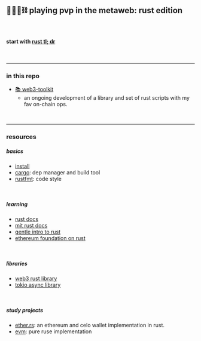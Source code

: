 ## 🥷🏻🎸⛓️ playing pvp in the metaweb: rust edition

<br>

#### start with [rust tl; dr](rust_tldr.md)

<br>


----
### in this repo

* [📚 web3-toolkit](web3toolkit)
    - an ongoing development of a library and set of rust scripts with my fav on-chain ops.
<br>


----

### resources

##### basics

* [install](https://web.mit.edu/rust-lang_v1.25/arch/amd64_ubuntu1404/share/doc/rust/html/book/second-edition/ch01-01-installation.html)
* [cargo](https://doc.rust-lang.org/cargo/): dep manager and build tool
* [rustfmt](https://github.com/rust-lang/rustfmt): code style

<br>

##### learning


* [rust docs](https://doc.rust-lang.org/stable/book/)
* [mit rust docs](https://web.mit.edu/rust-lang_v1.25/arch/amd64_ubuntu1404/share/doc/rust/html/book/index.html)
* [gentle intro to rust](https://stevedonovan.github.io/rust-gentle-intro/readme.html)
* [ethereum foundation on rust](https://ethereum.org/en/developers/docs/programming-languages/rust/)


<br>

##### libraries

* [web3 rust library](https://github.com/tomusdrw/rust-web3)
* [tokio async library](https://tokio.rs/tokio/tutorial/async)

<br>

##### study projects

* [ether.rs](https://github.com/gakonst/ethers-rs): an ethereum and celo wallet implementation in rust.
* [evm](https://github.com/rust-blockchain/evm): pure ruse implementation
